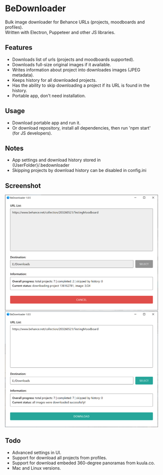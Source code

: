 BeDownloader
==========================
Bulk image downloader for Behance URLs (projects, moodboards and profiles).  
Written with Electron, Puppeteer and other JS libraries.

## Features
- Downloads list of urls (projects and moodboards supported).
- Downloads full-size original images if it available.
- Writes information about project into downloades images (JPEG metadata).
- Keeps history for all downloaded projects.
- Has the ability to skip downloading a project if its URL is found in the history.
- Portable app, don't need installation.

## Usage
- Download portable app and run it.  
- Or download repository, install all dependencies, then run 'npm start' (for JS developers).

## Notes
- App settings and download history stored in {UserFolder}/.bedownloader  
- Skipping projects by download history can be disabled in config.ini

## Screenshot
![screenshot](screenshots/launched.png)
![screenshot](screenshots/completed.png)

## Todo
- Advanced settings in UI.
- Support for download all projects from profiles.
- Support for download embeded 360-degree panoramas from kuula.co.
- Mac and Linux versions.
